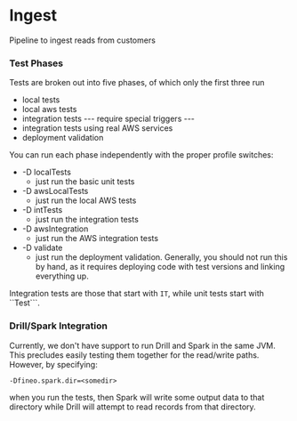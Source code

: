 # Ingest

Pipeline to ingest reads from customers

### Test Phases

Tests are broken out into five phases, of which only the first three run

  * local tests
  * local aws tests
  * integration tests
  --- require special triggers ---
  * integration tests using real AWS services
  * deployment validation

You can run each phase independently with the proper profile switches:

  * -D localTests
    * just run the basic unit tests
  * -D awsLocalTests
    * just run the local AWS tests
  * -D intTests
    * just run the integration tests
  * -D awsIntegration
    * just run the AWS integration tests
  * -D validate
    * just run the deployment validation. Generally, you should not run this by hand, as it requires deploying code with test versions and linking everything up.

Integration tests are those that start with ```IT```, while unit tests start with ``Test```.

### Drill/Spark Integration

Currently, we don't have support to run Drill and Spark in the same JVM. This precludes easily testing them together for the read/write paths. However, by specifying:

```-Dfineo.spark.dir=<somedir>```

when you run the tests, then Spark will write some output data to that directory while Drill will attempt to read records from that directory.
